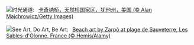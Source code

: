 ![](https://www.bing.com/th?id=OHR.KachinaBridge_ZH-CN3333793502_UHD.jpg&w=1000)时光通道:&nbsp;&ensp;[卡奇纳桥，天然桥国家区，犹他州，美国 (© Alan Majchrowicz/Getty Images)](https://www.bing.com/th?id=OHR.KachinaBridge_ZH-CN3333793502_UHD.jpg)
<br><br/>
![](https://www.bing.com/th?id=OHR.BeachArt_EN-US0911239616_UHD.jpg&w=1000)See Art, Do Art, Be Art:&nbsp;&ensp;[Beach art by Zarpõ at plage de Sauveterre, Les Sables-d'Olonne, France (© Hemis/Alamy)](https://www.bing.com/th?id=OHR.BeachArt_EN-US0911239616_UHD.jpg)
<br><br/>
